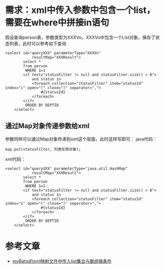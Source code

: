 # 需求：xml中传入参数中包含一个list，需要在where中拼接in语句
假设查询person表，参数类型为XXXVo，XXXVo中包含一个List对象，保存了状态列表，此时可以参考如下查询

```
<select id="queryXXX" parameterType="XXXVo"
			resultMap="XXXResult">
		select *
		from person
		 WHERE 1=1
		<if test="statusFilter != null and statusFilter.size() > 0">
            and status in
            <foreach collection="statusFilter" item="statusId" index="i" open="(" close=")" separator=",">
                #{statusId}
            </foreach>
        </if>
		 ORDER BY DEPTID
	</select>
```

## 通过Map对象传递参数给xml
参数同样可以通过Map对象传递到xml这个层面，此时这样写即可：
java代码：
```
map.put(statusFilter, 列表实例对象);
```
xml代码：
```
<select id="queryXXX" parameterType="java.util.HashMap"
			resultMap="XXXResult">
		select *
		from person
		 WHERE 1=1
		<if test="statusFilter != null and statusFilter.size() > 0">
            and status in
            <foreach collection="statusFilter" item="statusId" index="i" open="(" close=")" separator=",">
                #{statusId}
            </foreach>
        </if>
		 ORDER BY DEPTID
	</select>
```

# 参考文章
- [myBatis的xml映射文件中传入list集合与数组做条件](https://blog.csdn.net/qq_15204179/article/details/1000425509)